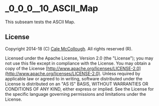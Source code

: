 # _0_0_0__10_ASCII_Map

This subseam tests the ASCII Map.

## License

Copyright 2014-18 (C) [Cale McCollough](mailto:calemccollough@gmail.com). All rights reserved (R).

Licensed under the Apache License, Version 2.0 (the "License"); you may not use this file except in compliance with the License. You may obtain a copy of the License [http://www.apache.org/licenses/LICENSE-2.0](http://www.apache.org/licenses/LICENSE-2.0). Unless required by applicable law or agreed to in writing, software distributed under the License is distributed on an "AS IS" BASIS, WITHOUT WARRANTIES OR CONDITIONS OF ANY KIND, either express or implied. See the License for the specific language governing permissions and limitations under the License.
